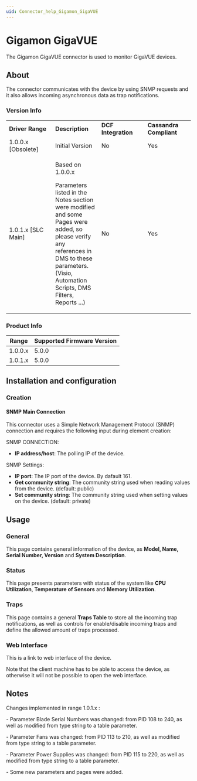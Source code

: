 ```yaml
---
uid: Connector_help_Gigamon_GigaVUE
---
```


# Gigamon GigaVUE

The Gigamon GigaVUE connector is used to monitor GigaVUE devices.

## About

The connector communicates with the device by using SNMP requests and it also allows incoming asynchronous data as trap notifications.

### Version Info

<table>
<colgroup>
<col style="width: 25%" />
<col style="width: 25%" />
<col style="width: 25%" />
<col style="width: 25%" />
</colgroup>
<tbody>
<tr class="odd">
<td><strong>Driver Range</strong></td>
<td><strong>Description</strong></td>
<td><strong>DCF Integration</strong></td>
<td><strong>Cassandra Compliant</strong></td>
</tr>
<tr class="even">
<td>1.0.0.x [Obsolete]</td>
<td>Initial Version</td>
<td>No</td>
<td>Yes</td>
</tr>
<tr class="odd">
<td>1.0.1.x [SLC Main]</td>
<td><p>Based on 1.0.0.x</p>
<p>Parameters listed in the Notes section were modified and some Pages were added, so please verify any references in DMS to these parameters.(Visio, Automation Scripts, DMS Filters, Reports ...)</p></td>
<td>No</td>
<td>Yes</td>
</tr>
</tbody>
</table>

### Product Info

| Range | Supported Firmware Version |
|------------------|-----------------------------|
| 1.0.0.x          | 5.0.0                       |
| 1.0.1.x          | 5.0.0                       |

## Installation and configuration

### Creation

#### SNMP Main Connection

This connector uses a Simple Network Management Protocol (SNMP) connection and requires the following input during element creation:

SNMP CONNECTION:

- **IP address/host**: The polling IP of the device.

SNMP Settings:

- **IP port**: The IP port of the device. By dafault 161.
- **Get community string**: The community string used when reading values from the device. (default: public)
- **Set community string**: The community string used when setting values on the device. (default: private)

## Usage

### General

This page contains general information of the device, as **Model, Name,** **Serial Number, Version** and **System Description**.

### Status

This page presents parameters with status of the system like **CPU Utilization**, **Temperature of Sensors** and **Memory Utilization**.

### Traps

This page contains a general **Traps Table** to store all the incoming trap notifications, as well as controls for enable/disable incoming traps and define the allowed amount of traps processed.

### Web Interface

This is a link to web interface of the device.

Note that the client machine has to be able to access the device, as otherwise it will not be possible to open the web interface.

## Notes

Changes implemented in range 1.0.1.x :

\- Parameter Blade Serial Numbers was changed: from PID 108 to 240, as well as modified from type string to a table parameter.

\- Parameter Fans was changed: from PID 113 to 210, as well as modified from type string to a table parameter.

\- Parameter Power Supplies was changed: from PID 115 to 220, as well as modified from type string to a table parameter.

\- Some new parameters and pages were added.

